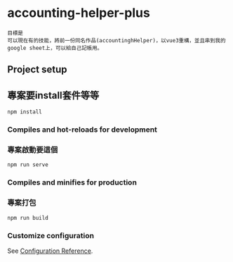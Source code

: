 # accounting-helper-plus
```
目標是
可以現在有的技能，將前一份同名作品(accountinghHelper)，以vue3重構，並且串到我的google sheet上，可以給自己記帳用。
```

## Project setup
## 專案要install套件等等
```
npm install
```

### Compiles and hot-reloads for development
### 專案啟動要這個
```
npm run serve
```

### Compiles and minifies for production
### 專案打包
```
npm run build
```

### Customize configuration
See [Configuration Reference](https://cli.vuejs.org/config/).
